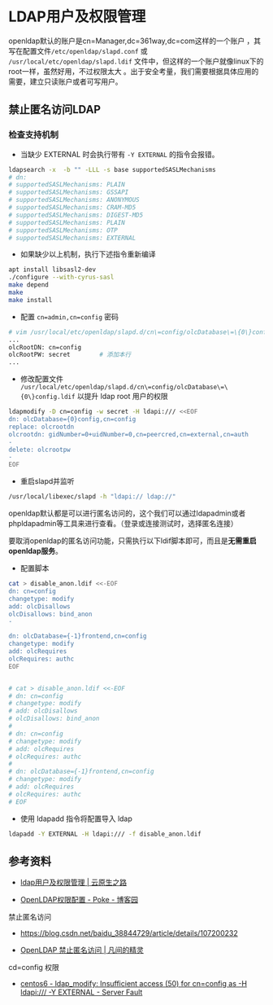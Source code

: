 # LDAP用户及权限管理

openldap默认的账户是cn=Manager,dc=361way,dc=com这样的一个账户 ，其写在配置文件`/etc/openldap/slapd.conf` 或 `/usr/local/etc/openldap/slapd.ldif` 文件中，但这样的一个账户就像linux下的root一样，虽然好用，不过权限太大 。出于安全考量，我们需要根据具体应用的需要，建立只读账户或者可写用户。

## 禁止匿名访问LDAP

### 检查支持机制

- 当缺少 EXTERNAL 时会执行带有 `-Y EXTERNAL` 的指令会报错。

```bash
ldapsearch -x  -b "" -LLL -s base supportedSASLMechanisms
# dn:
# supportedSASLMechanisms: PLAIN
# supportedSASLMechanisms: GSSAPI
# supportedSASLMechanisms: ANONYMOUS
# supportedSASLMechanisms: CRAM-MD5
# supportedSASLMechanisms: DIGEST-MD5
# supportedSASLMechanisms: PLAIN
# supportedSASLMechanisms: OTP
# supportedSASLMechanisms: EXTERNAL
```

- 如果缺少以上机制，执行下述指令重新编译

```bash
apt install libsasl2-dev
./configure --with-cyrus-sasl
make depend
make
make install 
```

- 配置 `cn=admin,cn=config` 密码

```bash
# vim /usr/local/etc/openldap/slapd.d/cn\=config/olcDatabase\=\{0\}config.ldif
...
olcRootDN: cn=config
olcRootPW: secret        # 添加本行
...
```

- 修改配置文件 ` /usr/local/etc/openldap/slapd.d/cn\=config/olcDatabase\=\{0\}config.ldif`  以提升 ldap root 用户的权限

```bash
ldapmodify -D cn=config -w secret -H ldapi:/// <<EOF
dn: olcDatabase={0}config,cn=config
replace: olcrootdn
olcrootdn: gidNumber=0+uidNumber=0,cn=peercred,cn=external,cn=auth
-
delete: olcrootpw
-
EOF
```

- 重启slapd并监听

```bash
/usr/local/libexec/slapd -h "ldapi:// ldap://"
```

openldap默认都是可以进行匿名访问的，这个我们可以通过ldapadmin或者phpldapadmin等工具来进行查看。（登录或连接测试时，选择匿名连接）

要取消openldap的匿名访问功能，只需执行以下ldif脚本即可，而且是**无需重启openldap服务**。

- 配置脚本

```bash
cat > disable_anon.ldif <<-EOF
dn: cn=config
changetype: modify
add: olcDisallows
olcDisallows: bind_anon
-

dn: olcDatabase={-1}frontend,cn=config
changetype: modify
add: olcRequires
olcRequires: authc
EOF


# cat > disable_anon.ldif <<-EOF
# dn: cn=config
# changetype: modify
# add: olcDisallows
# olcDisallows: bind_anon
# 
# dn: cn=config
# changetype: modify
# add: olcRequires
# olcRequires: authc
# 
# dn: olcDatabase={-1}frontend,cn=config
# changetype: modify
# add: olcRequires
# olcRequires: authc
# EOF
```

- 使用 ldapadd 指令将配置导入 ldap

```bash
ldapadd -Y EXTERNAL -H ldapi:/// -f disable_anon.ldif
```

## 参考资料

- [ldap用户及权限管理 | 云原生之路](https://blog.361way.com/ldap-adduser-grants/2825.html)

- [OpenLDAP权限配置 - Poke - 博客园](https://www.cnblogs.com/ipoke/p/8866322.html)

禁止匿名访问

- https://blog.csdn.net/baidu_38844729/article/details/107200232

- [OpenLDAP 禁止匿名访问 | 凡间的精灵](https://chenzhonzhou.github.io/2020/11/03/openldap-jin-zhi-ni-ming-fang-wen/)

cd=config 权限

- [centos6 - ldap_modify: Insufficient access (50) for cn=config as -H ldapi:/// -Y EXTERNAL - Server Fault](https://serverfault.com/questions/737889/ldap-modify-insufficient-access-50-for-cn-config-as-h-ldapi-y-external)
